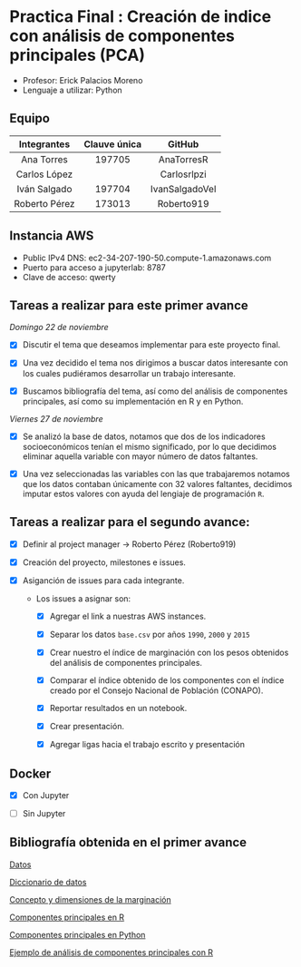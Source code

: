 # Practica Final : Creación de indice con análisis de componentes principales (PCA)

* Profesor: Erick Palacios Moreno
* Lenguaje a utilizar: Python

## Equipo

|Integrantes |Clauve única| GitHub |
|:---:|:---:|:---:|
|Ana Torres |197705| AnaTorresR | 
|Carlos López |   | Carlosrlpzi |
|Iván Salgado |197704| IvanSalgadoVel | 
|Roberto Pérez| 173013 | Roberto919 |

## Instancia AWS
- Public IPv4 DNS: ec2-34-207-190-50.compute-1.amazonaws.com
- Puerto para acceso a jupyterlab: 8787
- Clave de acceso: qwerty

## Tareas a realizar para este primer avance 


*Domingo 22 de noviembre*
- [X] Discutir el tema que deseamos implementar para este proyecto final.

- [X] Una vez decidido el tema nos dirigimos a buscar datos interesante con los cuales pudiéramos desarrollar un trabajo interesante.

- [X] Buscamos bibliografía del tema, así como del análisis de componentes principales, así como su implementación en R y en Python.

*Viernes 27 de noviembre*

- [X] Se analizó la base de datos, notamos que dos de los indicadores socioeconómicos tenían el mismo significado, por lo que decidimos eliminar aquella variable con mayor número de datos faltantes. 

- [X] Una vez seleccionadas las variables con las que trabajaremos notamos que los datos contaban únicamente con 32 valores faltantes, decidimos imputar estos valores con ayuda del lengiaje de programación `R`.


## Tareas a realizar para el segundo avance:

- [X] Definir al project manager -> Roberto Pérez (Roberto919)

- [X] Creación del proyecto, milestones e issues.

- [X] Asiganción de issues para cada integrante.

    - Los issues a asignar son: 

        - [X] Agregar el link a nuestras AWS instances.
    
        - [X] Separar los datos `base.csv` por años `1990`, `2000` y `2015`

        - [X] Crear nuestro el índice de marginación con los pesos obtenidos del análisis de componentes principales.

        - [X] Comparar el índice obtenido de los componentes con el índice creado por el Consejo Nacional de Población (CONAPO).

        - [X] Reportar resultados en un notebook.

        - [X] Crear presentación.
    
        - [X] Agregar ligas hacia el trabajo escrito y presentación


## Docker 

- [X] Con Jupyter
- [ ] Sin Jupyter



## Bibliografía obtenida en el primer avance



[Datos](http://www.conapo.gob.mx/es/CONAPO/Datos_Abiertos_del_Indice_de_Marginacion)

[Diccionario de datos](https://www.gob.mx/cms/uploads/attachment/file/307289/Dicc_ent.pdf)

[Concepto y dimensiones de la marginación](http://www.conapo.gob.mx/work/models/CONAPO/Resource/1755/1/images/01Capitulo.pdf)

[Componentes principales en R](https://books.google.com.mx/books/about/Practical_Guide_To_Principal_Component_M.html?id=eFEyDwAAQBAJ&redir_esc=y)

[Componentes principales en Python](https://towardsdatascience.com/pca-using-python-scikit-learn-e653f8989e60)

[Ejemplo de análisis de componentes principales con R](https://www.cienciadedatos.net/documentos/35_principal_component_analysis)




